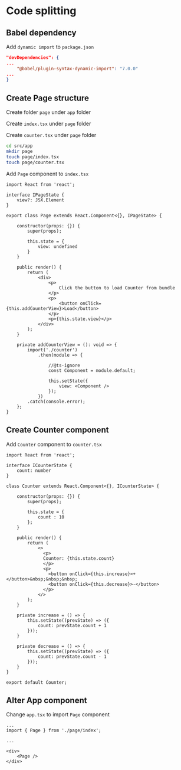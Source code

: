 # Code splitting

## Babel dependency

Add `dynamic import` to `package.json`

```json
"devDependencies": {
...
    "@babel/plugin-syntax-dynamic-import": "7.0.0"
...
}
```

## Create Page structure

Create folder `page` under `app` folder

Create `index.tsx` under `page` folder 

Create `counter.tsx` under `page` folder

```sh
cd src/app
mkdir page
touch page/index.tsx
touch page/counter.tsx
```

Add `Page` component to `index.tsx`

```tsx
import React from 'react';

interface IPageState {
    view?: JSX.Element    
}

export class Page extends React.Component<{}, IPageState> {
    
    constructor(props: {}) {
        super(props);

        this.state = {
            view: undefined
        }
    }

    public render() {
        return (
            <div>
                <p>
                    Click the button to load Counter from bundle
                </p>
                <p>
                    <button onClick={this.addCounterView}>Load</button>
                </p>
                <p>{this.state.view}</p>
            </div>
        );
    }

    private addCounterView = (): void => {
        import('./counter')
            .then(module => {
                
                //@ts-ignore
                const Component = module.default;
                
                this.setState({
                    view: <Component />
                });
            })
        .catch(console.error);
    };
}
```

## Create Counter component

Add `Counter` component to `counter.tsx`

```tsx
import React from 'react';

interface ICounterState {
    count: number    
}

class Counter extends React.Component<{}, ICounterState> {

    constructor(props: {}) {
        super(props);

        this.state = {
            count : 10
        };
    }

    public render() {
        return (
            <>
              <p>
              Counter: {this.state.count}
              </p>
              <p>
                <button onClick={this.increase}>+</button>&nbsp;&nbsp;&nbsp;
                <button onClick={this.decrease}>-</button>
              </p>  
            </>
        );
    }

    private increase = () => {
        this.setState((prevState) => ({
            count: prevState.count + 1
        }));
    }

    private decrease = () => {
        this.setState((prevState) => ({
            count: prevState.count - 1
        }));
    }
}

export default Counter;
```

## Alter App component


Change `app.tsx` to import `Page` component

```tsx
...
import { Page } from './page/index';

...

<div>
    <Page />
</div>
```